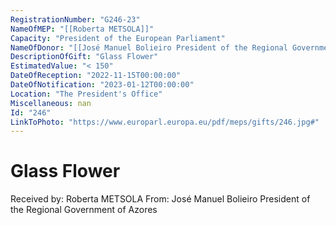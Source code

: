 ```yaml
---
RegistrationNumber: "G246-23"
NameOfMEP: "[[Roberta METSOLA]]"
Capacity: "President of the European Parliament"
NameOfDonor: "[[José Manuel Bolieiro President of the Regional Government of Azores]]"
DescriptionOfGift: "Glass Flower"
EstimatedValue: "< 150"
DateOfReception: "2022-11-15T00:00:00"
DateOfNotification: "2023-01-12T00:00:00"
Location: "The President's Office"
Miscellaneous: nan
Id: "246"
LinkToPhoto: "https://www.europarl.europa.eu/pdf/meps/gifts/246.jpg#"
---
```


# Glass Flower

Received by: Roberta METSOLA
From: José Manuel Bolieiro President of the Regional Government of Azores
